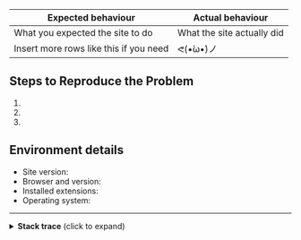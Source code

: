 <!--
  You may delete sections that you think are not relevant to your situation.
  For example, if your bug is obvious, you can delete the `Expected behaviour` bit
  If you have ten minutes, please read this article by Simon Tatham: https://www.chiark.greenend.org.uk/~sgtatham/bugs.html
-->

| Expected behaviour | Actual behaviour |
| ------------------ | ---------------- |
| What you expected the site to do | What the site actually did |
| Insert more rows like this if you need | ᕙ(•́ω•́)ノ |

## Steps to Reproduce the Problem
<!-- Tell me how I can see the problem myself, as if I was really dumb -->

  1.
  1.
  1.

## Environment details
<!-- 
  Feel free to add or remove lines based on your best judgement
  It won't hurt if you include more info than needed
  Check here if you're not sure about some of these: https://detectmybrowser.com/
-->

  - Site version:
  - Browser and version:
  - Installed extensions:
  - Operating system:

----

<!--
  If you can, please insert the stack trace from the browser console!
  Replace the `{{trace here}}` bit with your stack trace and check if it looks
  good in the preview
-->

<details>
  <summary><strong>Stack trace</strong> (click to expand)</summary>

  ```
  {{trace here}}
  ```
</details>
